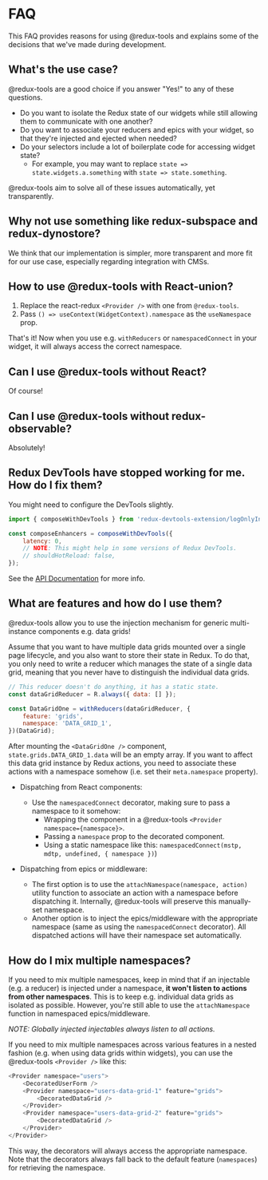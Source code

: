 # FAQ

This FAQ provides reasons for using @redux-tools and explains some of the decisions that we've made during development.

## What's the use case?

@redux-tools are a good choice if you answer "Yes!" to any of these questions.

- Do you want to isolate the Redux state of our widgets while still allowing them to communicate with one another?
- Do you want to associate your reducers and epics with your widget, so that they're injected and ejected when needed?
- Do your selectors include a lot of boilerplate code for accessing widget state?
  - For example, you may want to replace `state => state.widgets.a.something` with `state => state.something`.

@redux-tools aim to solve all of these issues automatically, yet transparently.

## Why not use something like redux-subspace and redux-dynostore?

We think that our implementation is simpler, more transparent and more fit for our use case, especially regarding integration with CMSs.

## How to use @redux-tools with React-union?

1. Replace the react-redux `<Provider />` with one from `@redux-tools`.
2. Pass `() => useContext(WidgetContext).namespace` as the `useNamespace` prop.

That's it! Now when you use e.g. `withReducers` or `namespacedConnect` in your widget, it will always access the correct namespace.

## Can I use @redux-tools without React?

Of course!

## Can I use @redux-tools without redux-observable?

Absolutely!

## Redux DevTools have stopped working for me. How do I fix them?

You might need to configure the DevTools slightly.

```js
import { composeWithDevTools } from 'redux-devtools-extension/logOnlyInProduction';

const composeEnhancers = composeWithDevTools({
	latency: 0,
	// NOTE: This might help in some versions of Redux DevTools.
	// shouldHotReload: false,
});
```

See the [API Documentation](https://github.com/zalmoxisus/redux-devtools-extension/blob/master/docs/API/Arguments.md) for more info.

## What are features and how do I use them?

@redux-tools allow you to use the injection mechanism for generic multi-instance components e.g. data grids!

Assume that you want to have multiple data grids mounted over a single page lifecycle, and you also want to store their state in Redux. To do that, you only need to write a reducer which manages the state of a single data grid, meaning that you never have to distinguish the individual data grids.

```js
// This reducer doesn't do anything, it has a static state.
const dataGridReducer = R.always({ data: [] });

const DataGridOne = withReducers(dataGridReducer, {
	feature: 'grids',
	namespace: 'DATA_GRID_1',
})(DataGrid);
```

After mounting the `<DataGridOne />` component, `state.grids.DATA_GRID_1.data` will be an empty array. If you want to affect this data grid instance by Redux actions, you need to associate these actions with a namespace somehow (i.e. set their `meta.namespace` property).

- Dispatching from React components:

  - Use the `namespacedConnect` decorator, making sure to pass a namespace to it somehow:
    - Wrapping the component in a @redux-tools `<Provider namespace={namespace}>`.
    - Passing a `namespace` prop to the decorated component.
    - Using a static namespace like this: `namespacedConnect(mstp, mdtp, undefined, { namespace })`)

- Dispatching from epics or middleware:

  - The first option is to use the `attachNamespace(namespace, action)` utility function to associate an action with a namespace before dispatching it. Internally, @redux-tools will preserve this manually-set namespace.
  - Another option is to inject the epics/middleware with the appropriate namespace (same as using the `namespacedConnect` decorator). All dispatched actions will have their namespace set automatically.

## How do I mix multiple namespaces?

If you need to mix multiple namespaces, keep in mind that if an injectable (e.g. a reducer) is injected under a namespace, **it won't listen to actions from other namespaces**. This is to keep e.g. individual data grids as isolated as possible. However, you're still able to use the `attachNamespace` function in namespaced epics/middleware.

_NOTE: Globally injected injectables always listen to all actions._

If you need to mix multiple namespaces across various features in a nested fashion (e.g. when using data grids within widgets), you can use the @redux-tools `<Provider />` like this:

```js
<Provider namespace="users">
	<DecoratedUserForm />
	<Provider namespace="users-data-grid-1" feature="grids">
		<DecoratedDataGrid />
	</Provider>
	<Provider namespace="users-data-grid-2" feature="grids">
		<DecoratedDataGrid />
	</Provider>
</Provider>
```

This way, the decorators will always access the appropriate namespace. Note that the decorators always fall back to the default feature (`namespaces`) for retrieving the namespace.
